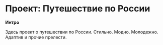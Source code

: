 # Проект: Путешествие по России

**Интро**

Здесь  проект о путешествии по России.
Стильно. Модно. Молодежно. 
Адаптив и прочие прелести. 
